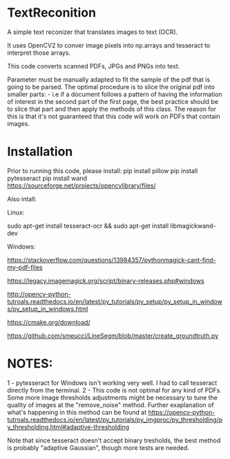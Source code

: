 # TextReconition
A simple text reconizer that translates images to text (OCR).

It uses OpenCV2 to conver image pixels into np.arrays and tesseract to interpret those arrays.

This code converts scanned PDFs, JPGs and PNGs into text.

Parameter must be manually adapted to fit the sample of the pdf that is going to be parsed.
The optimal procedure is to slice the original pdf into smaller parts:
    - i.e if a document follows a pattern of having the information of interest in the second part of the
    first page, the best practice should be to slice that part and then apply the methods of this class.
    The reason for this is that it's not guaranteed that this code will work on PDFs that contain images.

# Installation
Prior to running this code, please install:
pip install pillow
pip install pytesseract
pip install wand
https://sourceforge.net/projects/opencvlibrary/files/

Also intall:
<p>Linux:</p>
    sudo apt-get install tesseract-ocr
    && sudo apt-get install libmagickwand-dev


Windows:
    <p>https://stackoverflow.com/questions/13984357/pythonmagick-cant-find-my-pdf-files</p>
    <p>https://legacy.imagemagick.org/script/binary-releases.php#windows</p>
    <p>http://opencv-python-tutroals.readthedocs.io/en/latest/py_tutorials/py_setup/py_setup_in_windows/py_setup_in_windows.html</p>
    <p>https://cmake.org/download/</p>
    <p>https://github.com/smeucci/LineSegm/blob/master/create_groundtruth.py</p>

# NOTES:
1 - pytesseract for Windows isn't working very well. I had to call tesseract directly from the terminal.
2 - This code is not optimal for any kind of PDFs. Some more image thresholds adjustments might be necessary to tune the
quality of images at the "remove_noise" method. Further exaplanation of what's happening in this method can
be found at https://opencv-python-tutroals.readthedocs.io/en/latest/py_tutorials/py_imgproc/py_thresholding/py_thresholding.html#adaptive-thresholding

Note that since tesseract doesn't accept binary tresholds, the best method is probably "adaptive Gaussian", though more tests
are needed.
